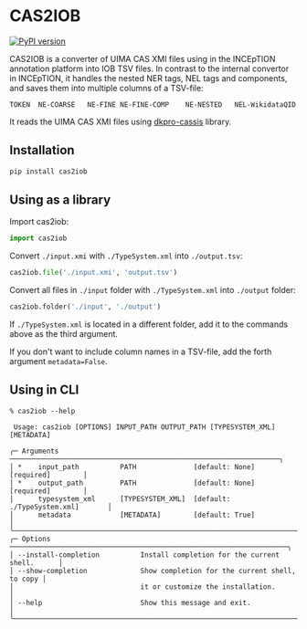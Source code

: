 # CAS2IOB

[![PyPI version](https://badge.fury.io/py/cas2iob.svg)](https://badge.fury.io/py/cas2iob)

CAS2IOB is a converter of UIMA CAS XMI files using in the INCEpTION annotation platform into IOB TSV files. In contrast to the internal convertor in INCEpTION, it handles the nested NER tags, NEL tags and components, and saves them into multiple columns of a TSV-file:
```
TOKEN  NE-COARSE   NE-FINE NE-FINE-COMP    NE-NESTED   NEL-WikidataQID
```

It reads the UIMA CAS XMI files using [dkpro-cassis](https://github.com/dkpro/dkpro-cassis) library.

## Installation

```python
pip install cas2iob
```

## Using as a library

Import cas2iob:
```python
import cas2iob
```

Convert `./input.xmi` with `./TypeSystem.xml` into `./output.tsv`:
```python
cas2iob.file('./input.xmi', 'output.tsv')
```

Convert all files in `./input` folder with `./TypeSystem.xml` into `./output` folder:
```python
cas2iob.folder('./input', './output')
```

If `./TypeSystem.xml` is located in a different folder, add it to the commands above as the third argument.

If you don't want to include column names in a TSV-file, add the forth argument `metadata=False`.

## Using in CLI

```shell
% cas2iob --help
                                                                                
 Usage: cas2iob [OPTIONS] INPUT_PATH OUTPUT_PATH [TYPESYSTEM_XML] [METADATA]    
                                                                                
╭─ Arguments ──────────────────────────────────────────────────────────────────╮
│ *    input_path          PATH              [default: None] [required]        │
│ *    output_path         PATH              [default: None] [required]        │
│      typesystem_xml      [TYPESYSTEM_XML]  [default: ./TypeSystem.xml]       │
│      metadata            [METADATA]        [default: True]                   │
╰──────────────────────────────────────────────────────────────────────────────╯
╭─ Options ────────────────────────────────────────────────────────────────────╮
│ --install-completion          Install completion for the current shell.      │
│ --show-completion             Show completion for the current shell, to copy │
│                               it or customize the installation.              │
│ --help                        Show this message and exit.                    │
╰──────────────────────────────────────────────────────────────────────────────╯
```
